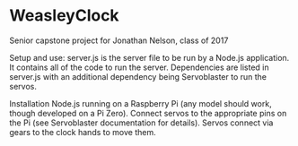 # WeasleyClock
Senior capstone project for Jonathan Nelson, class of 2017

Setup and use:
server.js is the server file to be run by a Node.js application. It contains all of the code to run the server.
Dependencies are listed in server.js with an additional dependency being Servoblaster to run the servos.

Installation 
Node.js running on a Raspberry Pi (any model should work, though developed on a Pi Zero). 
Connect servos to the appropriate pins on the Pi (see Servoblaster documentation for details).
Servos connect via gears to the clock hands to move them.
